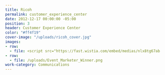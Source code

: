 ```yaml
---
title: Ricoh
permalink: customer_experience_center
date: 2012-12-17 00:00:00 -05:00
position: 3
header: Customer Experience Center
color: "#ff4f19"
cover-image: "/uploads/ricoh_cover.jpg"
images:
- row:
  - file: <script src="https://fast.wistia.com/embed/medias/nlx8tg67ab.jsonp" async></script><script src="https://fast.wistia.com/assets/external/E-v1.js" async></script><div class="wistia_responsive_padding" style="padding:56.25% 0 0 0;position:relative;"><div class="wistia_responsive_wrapper" style="height:100%;left:0;position:absolute;top:0;width:100%;"><div class="wistia_embed wistia_async_nlx8tg67ab videoFoam=true" style="height:100%;width:100%">&nbsp;</div></div></div>
- row:
  - file: /uploads/Event_Marketer_Winner.png
work-category: Communications
---
```

